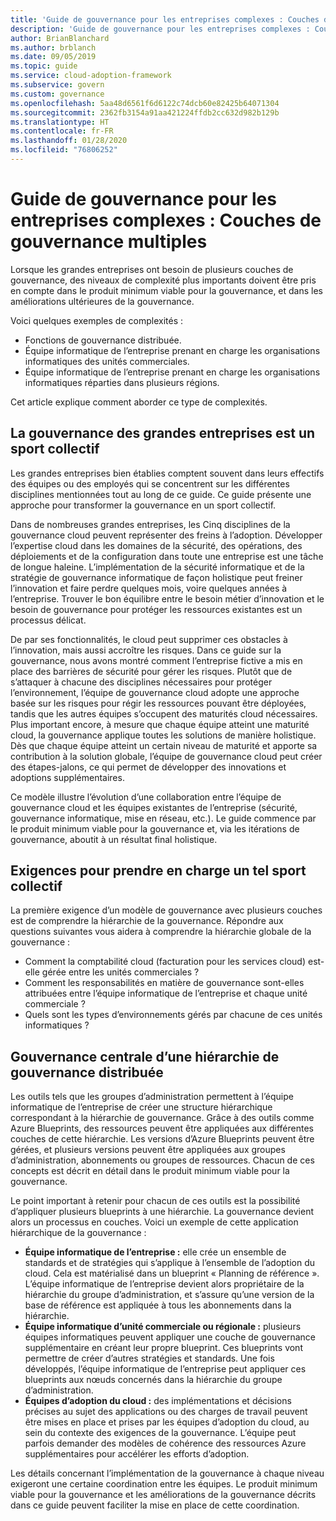 ```yaml
---
title: 'Guide de gouvernance pour les entreprises complexes : Couches de gouvernance multiples'
description: 'Guide de gouvernance pour les entreprises complexes : Couches de gouvernance multiples'
author: BrianBlanchard
ms.author: brblanch
ms.date: 09/05/2019
ms.topic: guide
ms.service: cloud-adoption-framework
ms.subservice: govern
ms.custom: governance
ms.openlocfilehash: 5aa48d6561f6d6122c74dcb60e82425b64071304
ms.sourcegitcommit: 2362fb3154a91aa421224ffdb2cc632d982b129b
ms.translationtype: HT
ms.contentlocale: fr-FR
ms.lasthandoff: 01/28/2020
ms.locfileid: "76806252"
---
```

# <a name="governance-guide-for-complex-enterprises-multiple-layers-of-governance"></a>Guide de gouvernance pour les entreprises complexes : Couches de gouvernance multiples

Lorsque les grandes entreprises ont besoin de plusieurs couches de gouvernance, des niveaux de complexité plus importants doivent être pris en compte dans le produit minimum viable pour la gouvernance, et dans les améliorations ultérieures de la gouvernance.

Voici quelques exemples de complexités :

- Fonctions de gouvernance distribuée.
- Équipe informatique de l’entreprise prenant en charge les organisations informatiques des unités commerciales.
- Équipe informatique de l’entreprise prenant en charge les organisations informatiques réparties dans plusieurs régions.

Cet article explique comment aborder ce type de complexités.

## <a name="large-enterprise-governance-is-a-team-sport"></a>La gouvernance des grandes entreprises est un sport collectif

Les grandes entreprises bien établies comptent souvent dans leurs effectifs des équipes ou des employés qui se concentrent sur les différentes disciplines mentionnées tout au long de ce guide. Ce guide présente une approche pour transformer la gouvernance en un sport collectif.

Dans de nombreuses grandes entreprises, les Cinq disciplines de la gouvernance cloud peuvent représenter des freins à l’adoption. Développer l’expertise cloud dans les domaines de la sécurité, des opérations, des déploiements et de la configuration dans toute une entreprise est une tâche de longue haleine. L’implémentation de la sécurité informatique et de la stratégie de gouvernance informatique de façon holistique peut freiner l’innovation et faire perdre quelques mois, voire quelques années à l’entreprise. Trouver le bon équilibre entre le besoin métier d’innovation et le besoin de gouvernance pour protéger les ressources existantes est un processus délicat.

De par ses fonctionnalités, le cloud peut supprimer ces obstacles à l’innovation, mais aussi accroître les risques. Dans ce guide sur la gouvernance, nous avons montré comment l’entreprise fictive a mis en place des barrières de sécurité pour gérer les risques. Plutôt que de s’attaquer à chacune des disciplines nécessaires pour protéger l’environnement, l’équipe de gouvernance cloud adopte une approche basée sur les risques pour régir les ressources pouvant être déployées, tandis que les autres équipes s’occupent des maturités cloud nécessaires. Plus important encore, à mesure que chaque équipe atteint une maturité cloud, la gouvernance applique toutes les solutions de manière holistique. Dès que chaque équipe atteint un certain niveau de maturité et apporte sa contribution à la solution globale, l’équipe de gouvernance cloud peut créer des étapes-jalons, ce qui permet de développer des innovations et adoptions supplémentaires.

Ce modèle illustre l’évolution d’une collaboration entre l’équipe de gouvernance cloud et les équipes existantes de l’entreprise (sécurité, gouvernance informatique, mise en réseau, etc.). Le guide commence par le produit minimum viable pour la gouvernance et, via les itérations de gouvernance, aboutit à un résultat final holistique.

## <a name="requirements-to-supporting-such-a-team-sport"></a>Exigences pour prendre en charge un tel sport collectif

La première exigence d’un modèle de gouvernance avec plusieurs couches est de comprendre la hiérarchie de la gouvernance. Répondre aux questions suivantes vous aidera à comprendre la hiérarchie globale de la gouvernance :

- Comment la comptabilité cloud (facturation pour les services cloud) est-elle gérée entre les unités commerciales ?
- Comment les responsabilités en matière de gouvernance sont-elles attribuées entre l’équipe informatique de l’entreprise et chaque unité commerciale ?
- Quels sont les types d’environnements gérés par chacune de ces unités informatiques ?

## <a name="central-governance-of-a-distributed-governance-hierarchy"></a>Gouvernance centrale d’une hiérarchie de gouvernance distribuée

Les outils tels que les groupes d’administration permettent à l’équipe informatique de l’entreprise de créer une structure hiérarchique correspondant à la hiérarchie de gouvernance. Grâce à des outils comme Azure Blueprints, des ressources peuvent être appliquées aux différentes couches de cette hiérarchie. Les versions d’Azure Blueprints peuvent être gérées, et plusieurs versions peuvent être appliquées aux groupes d’administration, abonnements ou groupes de ressources. Chacun de ces concepts est décrit en détail dans le produit minimum viable pour la gouvernance.

Le point important à retenir pour chacun de ces outils est la possibilité d’appliquer plusieurs blueprints à une hiérarchie. La gouvernance devient alors un processus en couches. Voici un exemple de cette application hiérarchique de la gouvernance :

- **Équipe informatique de l’entreprise :** elle crée un ensemble de standards et de stratégies qui s’applique à l’ensemble de l’adoption du cloud. Cela est matérialisé dans un blueprint « Planning de référence ». L’équipe informatique de l’entreprise devient alors propriétaire de la hiérarchie du groupe d’administration, et s’assure qu’une version de la base de référence est appliquée à tous les abonnements dans la hiérarchie.
- **Équipe informatique d’unité commerciale ou régionale :** plusieurs équipes informatiques peuvent appliquer une couche de gouvernance supplémentaire en créant leur propre blueprint. Ces blueprints vont permettre de créer d’autres stratégies et standards. Une fois développés, l’équipe informatique de l’entreprise peut appliquer ces blueprints aux nœuds concernés dans la hiérarchie du groupe d’administration.
- **Équipes d’adoption du cloud :** des implémentations et décisions précises au sujet des applications ou des charges de travail peuvent être mises en place et prises par les équipes d’adoption du cloud, au sein du contexte des exigences de la gouvernance. L’équipe peut parfois demander des modèles de cohérence des ressources Azure supplémentaires pour accélérer les efforts d’adoption.

Les détails concernant l’implémentation de la gouvernance à chaque niveau exigeront une certaine coordination entre les équipes. Le produit minimum viable pour la gouvernance et les améliorations de la gouvernance décrits dans ce guide peuvent faciliter la mise en place de cette coordination.
